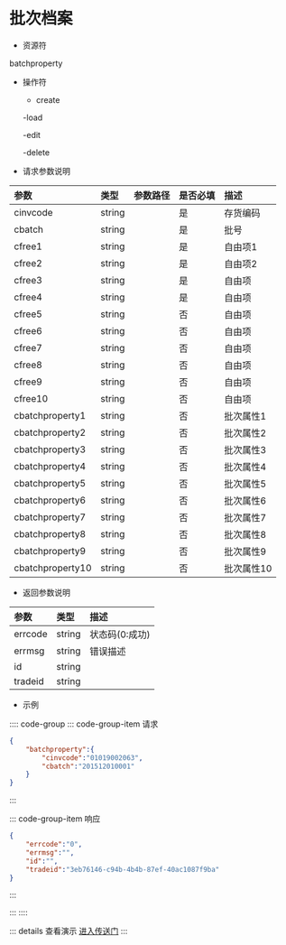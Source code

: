 # 批次档案

- 资源符

batchproperty

- 操作符

  - create <Badge type="tip" text="v1" vertical="top"/>

  -load <Badge type="tip" text="v2" vertical="top"/>

  -edit <Badge type="tip" text="v2" vertical="top"/>

  -delete <Badge type="tip" text="v2" vertical="top"/>

- 请求参数说明

|参数|类型|参数路径|是否必填|描述|
|:-|:-|:-|:-|:-|
|cinvcode|string||是|存货编码|
|cbatch|string||是|批号|
|cfree1|string||是|自由项1|
|cfree2|string||是|自由项2|
|cfree3|string||是|自由项|
|cfree4|string||是|自由项|
|cfree5|string||否|自由项|
|cfree6|string||否|自由项|
|cfree7|string||否|自由项|
|cfree8|string||否|自由项|
|cfree9|string||否|自由项|
|cfree10|string||否|自由项|
|cbatchproperty1|string||否|批次属性1|
|cbatchproperty2|string||否|批次属性2|
|cbatchproperty3|string||否|批次属性3|
|cbatchproperty4|string||否|批次属性4|
|cbatchproperty5|string||否|批次属性5|
|cbatchproperty6|string||否|批次属性6|
|cbatchproperty7|string||否|批次属性7|
|cbatchproperty8|string||否|批次属性8|
|cbatchproperty9|string||否|批次属性9|
|cbatchproperty10|string||否|批次属性10|

- 返回参数说明

|参数|类型|描述|
|:-|:-|:-|
|errcode|string|状态码(0:成功)|
|errmsg|string|错误描述|
|id|string||
|tradeid|string||

- 示例

:::: code-group
::: code-group-item 请求

```json
{
    "batchproperty":{
        "cinvcode":"01019002063",
        "cbatch":"201512010001"
    }
}
```

:::

::: code-group-item 响应

```json
{
    "errcode":"0",
    "errmsg":"",
    "id":"",
    "tradeid":"3eb76146-c94b-4b4b-87ef-40ac1087f9ba"
}
```

:::

:::
::::

::: details 查看演示
[进入传送门](/images/erp/gif/aa_bank.gif)
:::

